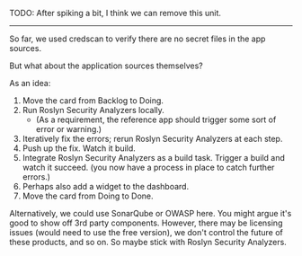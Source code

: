 TODO: After spiking a bit, I think we can remove this unit.

-----

So far, we used credscan to verify there are no secret files in the app sources.

But what about the application sources themselves?

As an idea:

1. Move the card from Backlog to Doing.
1. Run Roslyn Security Analyzers locally.
    * (As a requirement, the reference app should trigger some sort of error or warning.)
1. Iteratively fix the errors; rerun Roslyn Security Analyzers at each step.
1. Push up the fix. Watch it build.
1. Integrate Roslyn Security Analyzers as a build task. Trigger a build and watch it succeed. (you now have a process in place to catch further errors.)
1. Perhaps also add a widget to the dashboard.
1. Move the card from Doing to Done.

Alternatively, we could use SonarQube or OWASP here. You might argue it's good to show off 3rd party components. However, there may be licensing issues (would need to use the free version), we don't control the future of these products, and so on. So maybe stick with Roslyn Security Analyzers.